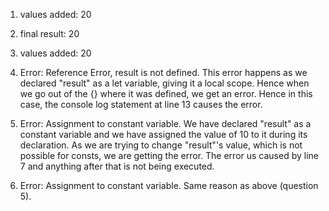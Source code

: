 1. values added:  20

2. final result:  20

3. values added:  20

4. Error: Reference Error, result is not defined. This error happens as we declared "result" as a let variable,
	giving it a local scope. Hence when we go out of the {} where it was defined, we get an error. Hence in this case, the console 
	log statement at line 13 causes the error. 

5. Error: Assignment to constant variable. We have declared "result" as a constant variable
	and we have assigned the value of 10 to it during its declaration. As we are trying to change "result"'s value, which is not
	possible for consts, we are getting the error. The error us caused by line 7 and anything after that is not being executed.

6. Error: Assignment to constant variable. Same reason as above (question 5).


